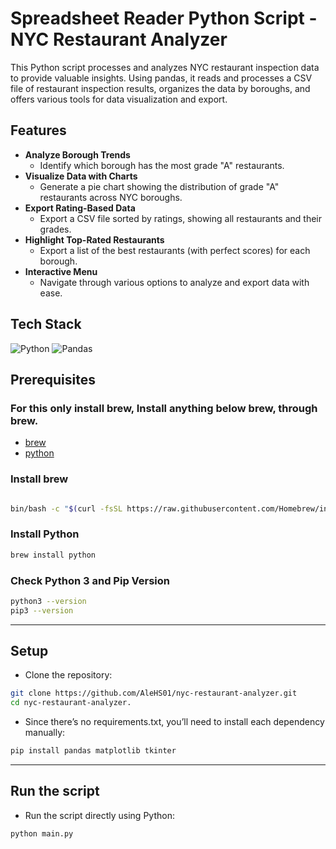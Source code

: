 # Spreadsheet Reader Python Script - NYC Restaurant Analyzer


This Python script processes and analyzes NYC restaurant inspection data to provide valuable insights. Using pandas, it reads and processes a CSV file of restaurant inspection results, organizes the data by boroughs, and offers various tools for data visualization and export. 
## Features
- **Analyze Borough Trends**
  - Identify which borough has the most grade "A" restaurants.
- **Visualize Data with Charts**
  - Generate a pie chart showing the distribution of grade "A" restaurants across NYC boroughs.
- **Export Rating-Based Data**
  - Export a CSV file sorted by ratings, showing all restaurants and their grades.
- **Highlight Top-Rated Restaurants**
  - Export a list of the best restaurants (with perfect scores) for each borough.
- **Interactive Menu**
  - Navigate through various options to analyze and export data with ease.

## Tech Stack
![Python](https://img.shields.io/badge/python-3670A0?style=for-the-badge&logo=python&logoColor=ffdd54)
![Pandas](https://img.shields.io/badge/pandas-%23150458.svg?style=for-the-badge&logo=pandas&logoColor=white)

## Prerequisites

### For this only install **brew**, Install anything below **brew**, through **brew**.
- [brew](https://brew.sh/)
- [python](https://www.python.org)
  
### Install brew

```bash

bin/bash -c "$(curl -fsSL https://raw.githubusercontent.com/Homebrew/install/HEAD/install.sh)"

```

### Install Python

```bash
brew install python
```
### Check Python 3 and Pip Version
```bash
python3 --version
pip3 --version
```
---
## Setup
- Clone the repository:

```bash
git clone https://github.com/AleHS01/nyc-restaurant-analyzer.git
cd nyc-restaurant-analyzer.
```
- Since there’s no requirements.txt, you’ll need to install each dependency manually:
```bash
pip install pandas matplotlib tkinter
```
---
## Run the script
- Run the script directly using Python:
```bash
python main.py

```
